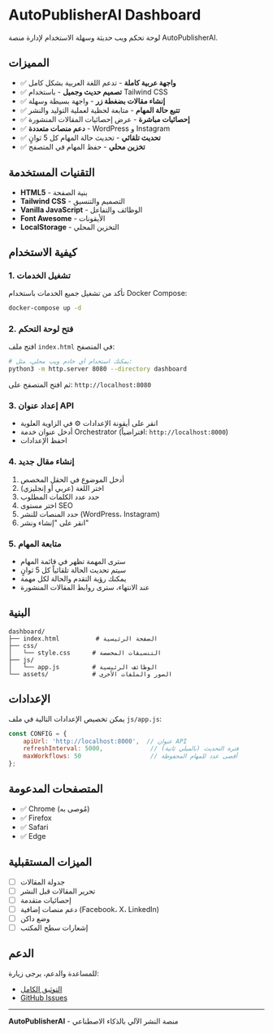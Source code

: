 # AutoPublisherAI Dashboard

لوحة تحكم ويب حديثة وسهلة الاستخدام لإدارة منصة AutoPublisherAI.

## المميزات

- ✅ **واجهة عربية كاملة** - تدعم اللغة العربية بشكل كامل
- ✅ **تصميم حديث وجميل** - باستخدام Tailwind CSS
- ✅ **إنشاء مقالات بضغطة زر** - واجهة بسيطة وسهلة
- ✅ **تتبع حالة المهام** - متابعة لحظية لعملية التوليد والنشر
- ✅ **إحصائيات مباشرة** - عرض إحصائيات المقالات المنشورة
- ✅ **دعم منصات متعددة** - WordPress و Instagram
- ✅ **تحديث تلقائي** - تحديث حالة المهام كل 5 ثوانٍ
- ✅ **تخزين محلي** - حفظ المهام في المتصفح

## التقنيات المستخدمة

- **HTML5** - بنية الصفحة
- **Tailwind CSS** - التصميم والتنسيق
- **Vanilla JavaScript** - الوظائف والتفاعل
- **Font Awesome** - الأيقونات
- **LocalStorage** - التخزين المحلي

## كيفية الاستخدام

### 1. تشغيل الخدمات

تأكد من تشغيل جميع الخدمات باستخدام Docker Compose:

```bash
docker-compose up -d
```

### 2. فتح لوحة التحكم

افتح ملف `index.html` في المتصفح:

```bash
# يمكنك استخدام أي خادم ويب محلي، مثل:
python3 -m http.server 8080 --directory dashboard
```

ثم افتح المتصفح على: `http://localhost:8080`

### 3. إعداد عنوان API

- انقر على أيقونة الإعدادات ⚙️ في الزاوية العلوية
- أدخل عنوان خدمة Orchestrator (افتراضياً: `http://localhost:8000`)
- احفظ الإعدادات

### 4. إنشاء مقال جديد

1. أدخل الموضوع في الحقل المخصص
2. اختر اللغة (عربي أو إنجليزي)
3. حدد عدد الكلمات المطلوب
4. اختر مستوى SEO
5. حدد المنصات للنشر (WordPress، Instagram)
6. انقر على "إنشاء ونشر"

### 5. متابعة المهام

- سترى المهمة تظهر في قائمة المهام
- سيتم تحديث الحالة تلقائياً كل 5 ثوانٍ
- يمكنك رؤية التقدم والحالة لكل مهمة
- عند الانتهاء، سترى روابط المقالات المنشورة

## البنية

```
dashboard/
├── index.html          # الصفحة الرئيسية
├── css/
│   └── style.css      # التنسيقات المخصصة
├── js/
│   └── app.js         # الوظائف الرئيسية
└── assets/            # الصور والملفات الأخرى
```

## الإعدادات

يمكن تخصيص الإعدادات التالية في ملف `js/app.js`:

```javascript
const CONFIG = {
    apiUrl: 'http://localhost:8000',  // عنوان API
    refreshInterval: 5000,             // فترة التحديث (بالميلي ثانية)
    maxWorkflows: 50                   // أقصى عدد للمهام المحفوظة
};
```

## المتصفحات المدعومة

- ✅ Chrome (مُوصى به)
- ✅ Firefox
- ✅ Safari
- ✅ Edge

## الميزات المستقبلية

- [ ] جدولة المقالات
- [ ] تحرير المقالات قبل النشر
- [ ] إحصائيات متقدمة
- [ ] دعم منصات إضافية (Facebook، X، LinkedIn)
- [ ] وضع داكن
- [ ] إشعارات سطح المكتب

## الدعم

للمساعدة والدعم، يرجى زيارة:
- [التوثيق الكامل](../README.md)
- [GitHub Issues](https://github.com/Qsweet/AutoPublisherAI/issues)

---

**AutoPublisherAI** - منصة النشر الآلي بالذكاء الاصطناعي

